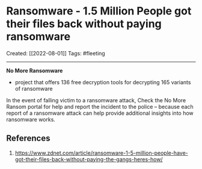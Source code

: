 

# Ransomware - 1.5 Million People got their files back without paying ransomware
Created:  [[2022-08-01]]
Tags: #fleeting 

---
**No More Ransomware** 
- project that offers 136 free decryption tools for decrypting 165 variants of ransomware 


In the event of falling victim to a ransomware attack, 
Check the No More Ransom portal for help and report the incident to the police – 
because each report of a ransomware attack can help provide additional insights into how ransomware works.









## References
1. https://www.zdnet.com/article/ransomware-1-5-million-people-have-got-their-files-back-without-paying-the-gangs-heres-how/